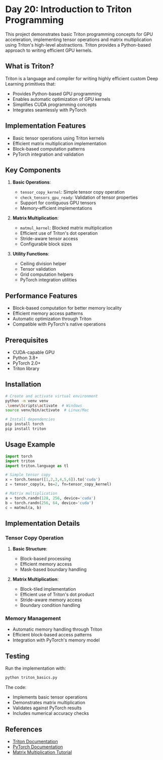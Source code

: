 # Day 20: Introduction to Triton Programming

This project demonstrates basic Triton programming concepts for GPU acceleration, implementing tensor operations and matrix multiplication using Triton's high-level abstractions. Triton provides a Python-based approach to writing efficient GPU kernels.

## What is Triton?
Triton is a language and compiler for writing highly efficient custom Deep Learning primitives that:
- Provides Python-based GPU programming
- Enables automatic optimization of GPU kernels
- Simplifies CUDA programming concepts
- Integrates seamlessly with PyTorch

## Implementation Features
- Basic tensor operations using Triton kernels
- Efficient matrix multiplication implementation
- Block-based computation patterns
- PyTorch integration and validation

## Key Components
1. **Basic Operations**:
   - `tensor_copy_kernel`: Simple tensor copy operation
   - `check_tensors_gpu_ready`: Validation of tensor properties
   - Support for contiguous GPU tensors
   - Memory-efficient implementations

2. **Matrix Multiplication**:
   - `matmul_kernel`: Blocked matrix multiplication
   - Efficient use of Triton's dot operation
   - Stride-aware tensor access
   - Configurable block sizes

3. **Utility Functions**:
   - Ceiling division helper
   - Tensor validation
   - Grid computation helpers
   - PyTorch integration utilities

## Performance Features
- Block-based computation for better memory locality
- Efficient memory access patterns
- Automatic optimization through Triton
- Compatible with PyTorch's native operations

## Prerequisites
- CUDA-capable GPU
- Python 3.8+
- PyTorch 2.0+
- Triton library

## Installation
```bash
# Create and activate virtual environment
python -m venv venv
.\venv\Scripts\activate  # Windows
source venv/bin/activate  # Linux/Mac

# Install dependencies
pip install torch
pip install triton
```

## Usage Example
```python
import torch
import triton
import triton.language as tl

# Simple tensor copy
x = torch.tensor([1,2,3,4,5,6]).to('cuda')
z = tensor_copy(x, bs=2, fn=tensor_copy_kernel)

# Matrix multiplication
a = torch.randn(128, 256, device='cuda')
b = torch.randn(256, 64, device='cuda')
c = matmul(a, b)
```

## Implementation Details

### Tensor Copy Operation
1. **Basic Structure**:
   - Block-based processing
   - Efficient memory access
   - Mask-based boundary handling

2. **Matrix Multiplication**:
   - Block-tiled implementation
   - Efficient use of Triton's dot product
   - Stride-aware memory access
   - Boundary condition handling

### Memory Management
- Automatic memory handling through Triton
- Efficient block-based access patterns
- Integration with PyTorch's memory model

## Testing
Run the implementation with:
```bash
python triton_basics.py
```

The code:
- Implements basic tensor operations
- Demonstrates matrix multiplication
- Validates against PyTorch results
- Includes numerical accuracy checks

## References
- [Triton Documentation](https://triton-lang.org/)
- [PyTorch Documentation](https://pytorch.org/docs/stable/index.html)
- [Matrix Multiplication Tutorial](https://triton-lang.org/main/getting-started/tutorials/03-matrix-multiplication.html)